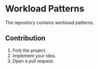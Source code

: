 # Workload Patterns

The repository contains workload patterns.

## Contribution

1. Fork the project.
2. Implement your idea.
3. Open a pull request.

